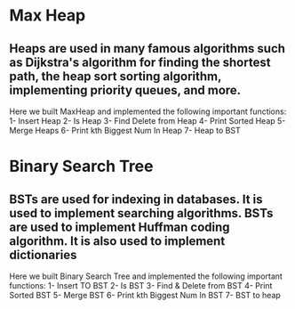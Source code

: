 # Max Heap 
## Heaps are used in many famous algorithms such as Dijkstra's algorithm for finding the shortest path, the heap sort sorting algorithm, implementing priority queues, and more.
Here we built MaxHeap and implemented the following important functions:
1- Insert Heap
2- Is Heap
3- Find Delete from Heap
4- Print Sorted Heap
5- Merge Heaps
6- Print kth Biggest Num In Heap
7- Heap to BST
# Binary Search Tree
## BSTs are used for indexing in databases. It is used to implement searching algorithms. BSTs are used to implement Huffman coding algorithm. It is also used to implement dictionaries
Here we built Binary Search Tree and implemented the following important functions:
1- Insert TO BST
2- Is BST 
3- Find & Delete from BST
4- Print Sorted BST
5- Merge BST
6- Print kth Biggest Num In BST
7- BST to heap
